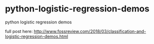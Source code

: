 # python-logistic-regression-demos
python logistic regression demos

full post here:
http://www.fossreview.com/2018/03/classification-and-logistic-regression-demos.html
